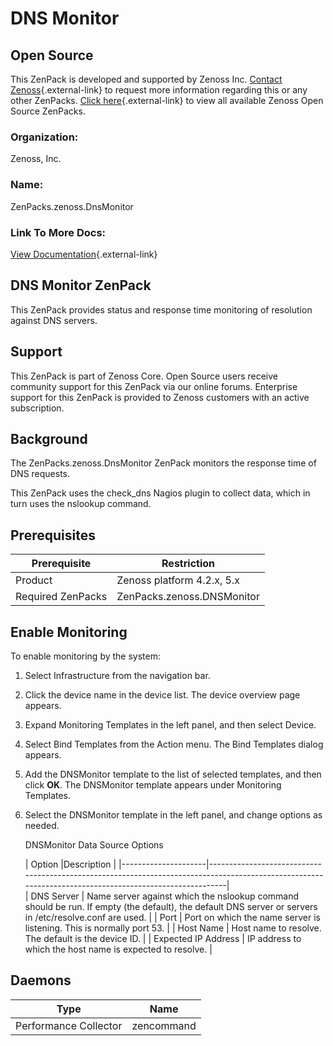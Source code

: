 # DNS Monitor

## Open Source

This ZenPack is developed and supported by Zenoss Inc. [Contact Zenoss](https://tryit.zenoss.com/zenpack-contact/){.external-link} to
request more information regarding this or any other ZenPacks. [Click here](https://zenoss.com/product/zenpacks?f%5B0%5D=im_field_zenpack_category:1091){.external-link}
to view all available Zenoss Open Source ZenPacks.

### Organization:

Zenoss, Inc.

### Name:

ZenPacks.zenoss.DnsMonitor

### Link To More Docs:

[View Documentation](http://community.zenoss.org/docs/DOC-3511){.external-link}

## DNS Monitor ZenPack

This ZenPack provides status and response time monitoring of resolution
against DNS servers.

## Support

This ZenPack is part of Zenoss Core. Open Source users receive community
support for this ZenPack via our online forums. Enterprise support for
this ZenPack is provided to Zenoss customers with an active
subscription.

## Background

The ZenPacks.zenoss.DnsMonitor ZenPack monitors the response time of DNS
requests.

This ZenPack uses the check_dns Nagios plugin to collect data, which in
turn uses the nslookup command.

## Prerequisites

| Prerequisite      | Restriction                |
|-------------------|----------------------------|
| Product           | Zenoss platform 4.2.x, 5.x |
| Required ZenPacks | ZenPacks.zenoss.DNSMonitor |

## Enable Monitoring

To enable monitoring by the system:

1.  Select Infrastructure from the navigation bar.
2.  Click the device name in the device list. The device overview page
    appears.
3.  Expand Monitoring Templates in the left panel, and then select
    Device.
4.  Select Bind Templates from the Action menu. The Bind Templates
    dialog appears.
5.  Add the DNSMonitor template to the list of selected templates, and
    then click **OK**. The DNSMonitor template appears under Monitoring
    Templates.
6.  Select the DNSMonitor template in the left panel, and change options
    as needed.

    DNSMonitor Data Source Options

    | Option              |Description                                          |
|---------------------|--------------------------------------------------------------------------------------------------------------------------------------------------------|    
    | DNS Server          | Name server against which the nslookup command should be run. If empty (the default), the default DNS server or servers in /etc/resolve.conf are used. |
    | Port                | Port on which the name server is listening. This is normally port 53.                                                                                  |
    | Host Name           | Host name to resolve. The default is the device ID.                                                                                                    |
    | Expected IP Address | IP address to which the host name is expected to resolve.                                                                                              |

## Daemons

| Type                  | Name       |
|-----------------------|------------|
| Performance Collector | zencommand |
